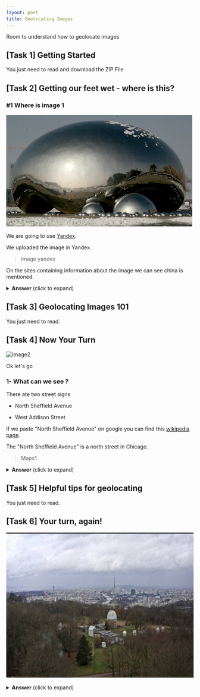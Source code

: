 ```yaml
---
layout: post
title: Geolocating Images
---
```


Room to understand how to geolocate images



## [Task 1] Getting Started

You just need to read and download the ZIP File

## [Task 2] Getting our feet wet - where is this?

### #1 Where is image 1

![image1](https://github.com/Akasaru0/akasaru0.github.io/blob/a1dc950ea19bb689c4f2198c6a738aaf077a7c67/Images/THM%20Geolocating%20Image/1.jpeg)

We are going to use [Yandex](https://yandex.com/images/).

We uploaded the image in Yandex.

> Image yandex

On the sites containing information about the image we can see china is mentioned. 

<details>
    <summary>
        <b>Answer</b> (click to expand)
    </summary>
    <p>
        Wrigleyville Sports
    </p>
</details>

## [Task 3] Geolocating Images 101

You just need to read.

## [Task 4] Now Your Turn

![image2](https://github.com/Akasaru0/akasaru0.github.io/blob/a1dc950ea19bb689c4f2198c6a738aaf077a7c67/Images/THM%20Geolocating%20Image/2.png)

Ok let's go

### 1- What can we see ?

There ate two street signs

* North Sheffield Avenue

* West Addison Street

If we paste "North Sheffield Avenue" on google you can find this [wikipedia page](https://en.wikipedia.org/wiki/Sheffield_Avenue).

The "North Sheffield Avenue" is a north street in Chicago.

> Maps1

<details>
    <summary>
        <b>Answer</b> (click to expand)
    </summary>
    <p>
        Wrigleyville Sports
    </p>
</details>

## [Task 5] Helpful tips for geolocating  

You just need to read.

## [Task 6] Your turn, again!  

![image3](https://github.com/Akasaru0/akasaru0.github.io/blob/a1dc950ea19bb689c4f2198c6a738aaf077a7c67/Images/THM%20Geolocating%20Image/3.png)



<details>
    <summary>
        <b>Answer</b> (click to expand)
    </summary>
    <p>
        Meudon Observatory
    </p>
</details>
